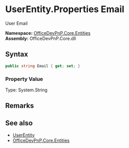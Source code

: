 # UserEntity.Properties Email
 User Email   

**Namespace:** [OfficeDevPnP.Core.Entities](OfficeDevPnP.Core.Entities.md)  
**Assembly:** OfficeDevPnP.Core.dll  
## Syntax
```C#
public string Email { get; set; }
```

### Property Value
Type: System.String  

## Remarks
  
## See also
- [UserEntity](OfficeDevPnP.Core.Entities.UserEntity.md) 
- [OfficeDevPnP.Core.Entities](OfficeDevPnP.Core.Entities.md) 
